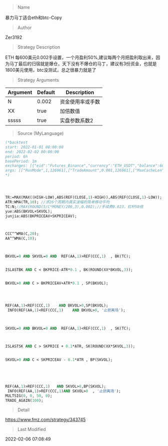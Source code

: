
> Name

暴力马丁适合eth和btc-Copy

> Author

Zer3192

> Strategy Description

ETH 每600美元0.002手设置，一个月盈利50%,建议每两个月把盈利取出来，因为马丁最后的归宿就是爆仓，天下没有不爆仓的马丁，建议有3份资金，也就是1800美元使用，btc没测试，总之很暴力就是了

> Strategy Arguments



|Argument|Default|Description|
|----|----|----|
|N|0.002|资金使用率或手数|
|XX|true|加倍数值|
|sssss|true|实盘参数系数2|


> Source (MyLanguage)

``` pascal
(*backtest
start: 2022-01-01 08:00:00
end: 2022-02-02 00:00:00
period: 6h
basePeriod: 1m
exchanges: [{"eid":"Futures_Binance","currency":"ETH_USDT","balance":600,"fee":[0.008,0.025]}]
args: [["RunMode",1,126961],["TradeAmount",0.001,126961],["MaxCacheLen",3000,126961],["ContractType","swap",126961],["MinLot",0.001,126961],["LoopInterval",1,126961],["SyncDelay",1,126961],["MarginLevel",50,126961]]
*)




TR:=MAX(MAX((HIGH-LOW),ABS(REF(CLOSE,1)-HIGH)),ABS(REF(CLOSE,1)-LOW));
ATR:WMA(TR,10); //求26个周期内真实波幅的简单移动平均
TC:N;//MAX(ROUND(5/C*MONEY/200,3),0.002);//手续费0.023，杠杆50倍
yue:ABS(BKVOL+SKVOL);
junjia:ABS(BKPRICEAV+SKPRICEAV);



CCC^^WMA(C,20);
AA^^WMA(C,10);



BKVOL=0 AND SKVOL=0 AND  REF(AA,1)>REF(CCC,1)  , BK(TC);


ISLASTBK AND C < BKPRICE-ATR*0.1 , BK(ROUND(XX*BKVOL,3));


BKVOL>0 AND C > BKPRICEAV+ATR*0.1 , SP(BKVOL);




REF(AA,1)<REF(CCC,1)    AND BKVOL>0,SP(BKVOL);
 INFO(REF(AA,1)<REF(CCC,1)    AND BKVOL>0, '止损离场');
 
 

SKVOL=0 AND BKVOL=0 AND  REF(AA,1)<REF(CCC,1)  , SK(TC);



ISLASTSK AND C > SKPRICE + 0.1*ATR, SK(ROUND(XX*SKVOL,3));


SKVOL>0 AND C < SKPRICEAV - 0.1*ATR , BP(SKVOL);





REF(AA,1)>REF(CCC,1)   AND SKVOL>0,BP(SKVOL);
 INFO(REF(AA,1)>REF(CCC,1)AND SKVOL>0  , '止损离场');
MULTSIG(0, 0, 50, 0);
TRADE_AGAIN(100);
```

> Detail

https://www.fmz.com/strategy/343745

> Last Modified

2022-02-06 07:08:49
